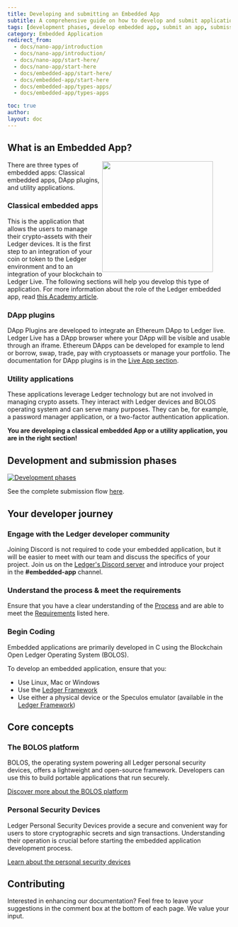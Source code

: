 ```yaml
---
title: Developing and submitting an Embedded App
subtitle: A comprehensive guide on how to develop and submit applications for Ledger devices
tags: [development phases, develop embedded app, submit an app, submission]
category: Embedded Application
redirect_from:
  - docs/nano-app/introduction
  - docs/nano-app/introduction/
  - docs/nano-app/start-here/
  - docs/nano-app/start-here
  - docs/embedded-app/start-here/
  - docs/embedded-app/start-here
  - docs/embedded-app/types-apps/
  - docs/embedded-app/types-apps

toc: true
author:
layout: doc
---
```


## What is an Embedded App?

<figure>
  <a href="/nanosplus.png" style="border-bottom: none;">
  <img style="width:250px; float:right; border:none;" src="/nanosplus.png" class="align-center" />
  </a>
</figure>

There are three types of embedded apps: Classical embedded apps, DApp plugins, and utility applications. 

### Classical embedded apps
This is the application that allows the users to manage their crypto-assets with their Ledger devices. It is the first step to an integration of your coin or token to the Ledger environment and to an integration of your blockchain to Ledger Live. The following sections will help you develop this type of application. For more information about the role of the Ledger embedded app, read [this Academy article](https://www.ledger.com/academy/hardwarewallet/what-are-ledger-applications-and-why-do-i-need-them). 

### DApp plugins
DApp Plugins are developed to integrate an Ethereum DApp to Ledger live. Ledger Live has a DApp browser where your DApp will be visible and usable through an iframe. Ethereum DApps can be developed for example to lend or borrow, swap, trade, pay with cryptoassets or manage your portfolio. The documentation for DApp plugins is in the [Live App section](../../dapp/process/).

### Utility applications
These applications leverage Ledger technology but are not involved in managing crypto assets. They interact with Ledger devices and BOLOS operating system and can serve many purposes. They can be, for example, a password manager application, or a two-factor authentication application. 

**You are developing a classical embedded App or a utility application, you are in the right section!**

## Development and submission phases

[![Development phases](/dev-sub-flow.png)](/dev-sub-flow.png)

See the complete submission flow [here](../release-flow).

## Your developer journey

### Engage with the Ledger developer community

Joining Discord is not required to code your embedded application, but it will be easier to meet with our team and discuss the specifics of your project. Join us on the [Ledger's Discord server](https://developers.ledger.com/discord/) and introduce your project in the **#embedded-app** channel.

### Understand the process & meet the requirements

Ensure that you have a clear understanding of the [Process](../release-flow/) and are able to meet the [Requirements](../release-requirements/) listed here.


### Begin Coding

Embedded applications are primarily developed in C using the Blockchain Open Ledger Operating System (BOLOS).

To develop an embedded application, ensure that you:
- Use Linux, Mac or Windows
- Use the [Ledger Framework](../framework)
- Use either a physical device or the Speculos emulator (available in the [Ledger Framework](../framework))


## Core concepts

### The BOLOS platform

BOLOS, the operating system powering all Ledger personal security devices, offers a lightweight and open-source framework. Developers can use this to build portable applications that run securely.

[Discover more about the BOLOS platform](../bolos-introduction/)

### Personal Security Devices

Ledger Personal Security Devices provide a secure and convenient way for users to store cryptographic secrets and sign transactions. Understanding their operation is crucial before starting the embedded application development process.

[Learn about the personal security devices](../psd-introduction/)


## Contributing

Interested in enhancing our documentation? Feel free to leave your suggestions in the comment box at the bottom of each page. We value your input.
